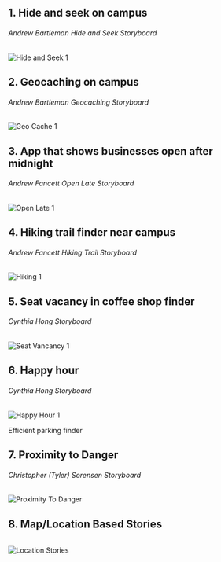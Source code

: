 
## 1. Hide and seek on campus
###### Andrew Bartleman Hide and Seek Storyboard
![Hide and Seek 1](https://raw.githubusercontent.com/SpiritRushAhri/team17/master/images/hideandseek1.JPG "Hide and Seek Storyboard")


## 2. Geocaching on campus
###### Andrew Bartleman Geocaching Storyboard
![Geo Cache 1](https://raw.githubusercontent.com/SpiritRushAhri/team17/master/images/geocache1.JPG "Geocache Storyboard")


## 3. App that shows businesses open after midnight
###### Andrew Fancett Open Late Storyboard
![Open Late 1](https://raw.githubusercontent.com/SpiritRushAhri/team17/master/images/Openlate1.JPG "Open Late Storyboard 1")


## 4. Hiking trail finder near campus
###### Andrew Fancett Hiking Trail Storyboard
![Hiking 1](https://raw.githubusercontent.com/SpiritRushAhri/team17/master/images/hiking1.JPG "Hiking Storyboard 1")


## 5. Seat vacancy in coffee shop finder
###### Cynthia Hong Storyboard
![Seat Vancancy 1](https://raw.githubusercontent.com/SpiritRushAhri/team17/master/images/SeatVacancy1.JPG "Seat Vancancy 1")


## 6. Happy hour
###### Cynthia Hong Storyboard
![Happy Hour 1](https://raw.githubusercontent.com/SpiritRushAhri/team17/master/images/HappyHour1.JPG "Happy Hour")


Efficient parking finder

## 7. Proximity to Danger
###### Christopher (Tyler) Sorensen Storyboard
![Proximity To Danger](https://raw.githubusercontent.com/SpiritRushAhri/team17/master/images/IMG_0116.JPG "Proximity To Danger")

## 8. Map/Location Based Stories
######
![Location Stories](https://raw.githubusercontent.com/SpiritRushAhri/team17/master/images/IMG_0115.JPG "Location Stories")
